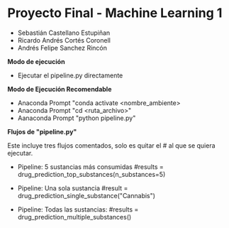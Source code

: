 # Proyecto Final - Machine Learning 1
- Sebastián Castellano Estupiñan
- Ricardo Andrés Cortés Coronell
- Andrés Felipe Sanchez Rincón

**Modo de ejecución**
- Ejecutar el pipeline.py directamente

**Modo de Ejecución Recomendable**
- Anaconda Prompt "conda activate <nombre_ambiente>
- Anaconda Prompt "cd <ruta_archivo>"
- Aanaconda Prompt "python pipeline.py"

**Flujos de "pipeline.py"**

Este incluye tres flujos comentados, solo es quitar el # al que se quiera ejecutar.
- Pipeline: 5 sustancias más consumidas
  #results = drug_prediction_top_substances(n_substances=5)
    
- Pipeline: Una sola sustancia
  #result = drug_prediction_single_substance("Cannabis")

- Pipeline: Todas las sustancias:
  #results = drug_prediction_multiple_substances()
